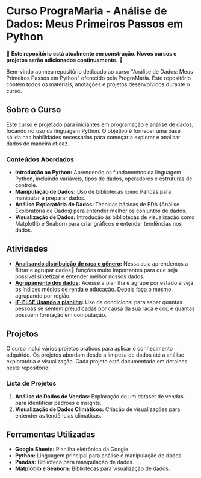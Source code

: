 # Curso PrograMaria - Análise de Dados: Meus Primeiros Passos em Python

🚧 **Este repositório está atualmente em construção. Novos cursos e projetos serão adicionados continuamente.** 🚧

Bem-vindo ao meu repositório dedicado ao curso "Análise de Dados: Meus Primeiros Passos em Python" oferecido pela PrograMaria. Este repositório contém todos os materiais, anotações e projetos desenvolvidos durante o curso.

## Sobre o Curso

Este curso é projetado para iniciantes em programação e análise de dados, focando no uso da linguagem Python. O objetivo é fornecer uma base sólida nas habilidades necessárias para começar a explorar e analisar dados de maneira eficaz.

### Conteúdos Abordados

- **Introdução ao Python:** Aprendendo os fundamentos da linguagem Python, incluindo variáveis, tipos de dados, operadores e estruturas de controle.
- **Manipulação de Dados:** Uso de bibliotecas como Pandas para manipular e preparar dados.
- **Análise Exploratória de Dados:** Técnicas básicas de EDA (Análise Exploratória de Dados) para entender melhor os conjuntos de dados.
- **Visualização de Dados:** Introdução às bibliotecas de visualização como Matplotlib e Seaborn para criar gráficos e entender tendências nos dados.

## Atividades

- **[Analisando distribuição de raça e gênero](https://docs.google.com/spreadsheets/d/14vfPH7nQcym3A9BLMTpunOl6baYIEkQW/edit?usp=sharing&ouid=112931707989297299271&rtpof=true&sd=true):** Nessa aula aprendemos a filtrar e agrupar dados🎲 funções muito importantes para que seja possível sintetizar e entender melhor nossos dados.
- **[Agrupamento dos dados](https://docs.google.com/spreadsheets/d/1KkDO5fzkFUGhAZfW74TND3qJNz-AmOU8OeLmVIcNORI/edit?usp=sharing):** Acesse a planilha e agrupe por estado e veja os índices médios de renda e educação. Depois faça o mesmo agrupando por região.
- **[IF-ELSE Usando a planilha](https://docs.google.com/spreadsheets/d/14vfPH7nQcym3A9BLMTpunOl6baYIEkQW/edit?gid=772299518#gid=772299518):** Uso da condicional para saber quantas pessoas se sentem prejudicadas por causa da sua raça e cor, e quantas possuem formação em computação.

## Projetos

O curso inclui vários projetos práticos para aplicar o conhecimento adquirido. Os projetos abordam desde a limpeza de dados até a análise exploratória e visualização. Cada projeto está documentado em detalhes neste repositório.

### Lista de Projetos

1. **Análise de Dados de Vendas:** Exploração de um dataset de vendas para identificar padrões e insights.
2. **Visualização de Dados Climáticos:** Criação de visualizações para entender as tendências climáticas.

## Ferramentas Utilizadas

- **Google Sheets:** Planilha eletrônica da Google
- **Python:** Linguagem principal para análise e manipulação de dados.
- **Pandas:** Biblioteca para manipulação de dados.
- **Matplotlib e Seaborn:** Bibliotecas para visualização de dados.
